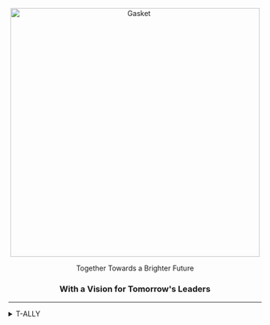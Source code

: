 <!-- PROJECT LOGO -->
<p align="center">
    <img alt="Gasket" src="https://mj-ahmad.github.io/TRUSTED-ALLY/img/soft500.png" class="gasket-cover" width="496" />
</p>
<p align="center">
Together Towards a Brighter Future
</p>
<div align="center">
      <h3 align="center"><b>With a Vision for Tomorrow's Leaders</b></h3>
</div>

------
<!-- TABLE OF CONTENTS -->
<details>
  <summary>T-ALLY</summary>
  <ol>
    <li>
      <a href="#about-t-ally">About T-ALLY</a>
      <ul>
        <li><a href="#about-us">About Us</a></li>
        <li><a href="#culture-and-careers">Culture and Careers</a></li>
        <li><a href="#contact-us">Contact Us</a></li>
        <li><a href="#t-ally-blog">T-ALLY Blog</a></li>
        <li><a href="#investor-relations">Investor Relations</a></li>
        <li><a href="#legal">Legal</a></li>
        <li><a href="#trust-center">Trust Center</a></li>
        <li><a href="#vision">Vision</a></li>
        <li><a href="#our-mission">Our Mission</a></li>
        <li><a href="#key-objectives">Key Objectives</a></li>
        <li><a href="#vision-and-future-goals">Vision and Future Goals</a></li>
        <li><a href="#approach-of-trusted-ally">Approach of TRUSTED-ALLY</a></li>
        <li><a href="#our-work">Our Work</a></li>
        <li><a href="#impact-stories">Impact Stories</a></li>
        <li><a href="#products">Products</a></li>
        <li><a href="#commitments">Commitments</a></li>
        <li><a href="#specialties">Specialties</a></li>
        <li><a href="#opportunity-and-responsibility">Opportunity and Responsibility</a></li>
      </ul>
    </li>
    <li>
      <a href="#techally-ventures">TechAlly Ventures</a>
      <ul>
        <li><a href="#marketing-and-advertising-platform">Marketing and Advertising platform</a></li>
        <li><a href="#campaigns">Campaigns</a></li>
        <li><a href="#marketing-template">marketing_template.html</a></li>
      </ul>
    </li>
    <li>
      <a href="#allyvoyage">AllyVoyage</a>
      <ul>
        <li><a href="#flights-search">Flights Search</a></li>
        <li><a href="#flight-tickets-booking">Flight Tickets Booking</a></li>
      </ul>
    </li>
    <li>
      <a href="#rise-and-educate">Rise and Educate</a>
      <ul>
        <li><a href="#readme">README.md</a></li>
      </ul>
    </li>
    <li><a href="#investor-relations">Investor Relations</a></li>
    <li>
      <a href="#support">Support</a>
      <ul>
        <li><a href="#product-support">Product Support</a></li>
        <li><a href="#resources">Resources</a></li>
      </ul>
    </li>
    <li>
      <a href="#resources">Resources</a>
      <ul>
        <li><a href="#webmail">Webmail</a></li>
        <li><a href="#designers-developers">Designers & Developers</a></li>
        <li><a href="#redeem-code">Redeem Code</a></li>
        <li><a href="#product-catalog">Product Catalog</a></li>
        <li><a href="#business-name-generator">Business Name Generator</a></li>
        <li><a href="#e-books">e-books</a></li>
        <li><a href="#education-guide">education_guide.pdf</a></li>
        <li><a href="#marketing-template">marketing_template.html</a></li>
      </ul>
    </li>
    <li>
      <a href="#account">Account</a>
      <ul>
        <li><a href="#my-products">My Products</a></li>
        <li><a href="#renewals-billing">Renewals & Billing</a></li>
        <li><a href="#create-account">Create Account</a></li>
      </ul>
    </li>
    <li>
      <a href="#shopping">Shopping</a>
      <ul>
        <li><a href="#buy-a-domain">Buy a Domain</a></li>
        <li><a href="#websites">Websites</a></li>
        <li><a href="#wordpress">WordPress</a></li>
        <li><a href="#hosting">Hosting</a></li>
        <li><a href="#web-security">Web Security</a></li>
        <li><a href="#business-email">Business Email</a></li>
      </ul>
    </li>
    <li><a href="#join-us">Join Us</a></li>
    <li><a href="#technology-stack">Technology Stack</a></li>
    <li><a href="#code-of-conduct">Code of Conduct</a></li>
    <li><a href="#faq">FAQ</a></li>
    <li><a href="#industry">Industry</a></li>
    <li><a href="#type">Type</a></li>
    <li><a href="#subsidiaries">Subsidiaries</a></li>
    <li><a href="#privacy-policy">Privacy Policy</a></li>
    <li><a href="#cookies">Cookies</a></li>
  </ol>
</details>
